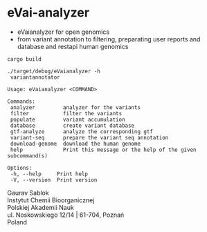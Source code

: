 # eVai-analyzer
 - eVaianalyzer for open genomics
 - from variant annotation to filtering, preparating user reports and database and restapi human genomics
 
 ```
 cargo build
 ```

 ```
 ./target/debug/eVaianalyzer -h
  variantannotator

 Usage: eVaianalyzer <COMMAND>

 Commands:
  analyzer         analyzer for the variants
  filter           filter the variants
  populate         variant accumulation
  database         create variant database
  gtf-analyze      analyze the corresponding gtf
  variant-seq      prepare the variant seq annotation
  download-genome  download the human genome
  help             Print this message or the help of the given subcommand(s)

 Options:
  -h, --help     Print help
  -V, --version  Print version
 ```

 Gaurav Sablok \
 Instytut Chemii Bioorganicznej \
 Polskiej Akademii Nauk \
 ul. Noskowskiego 12/14 | 61-704, Poznań \
 Poland


